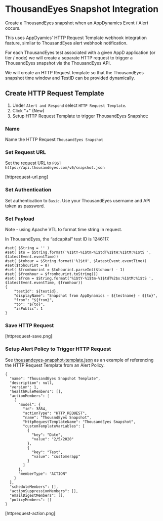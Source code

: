 # ThousandEyes Snapshot Integration
Create a ThousandEyes snapshot when an AppDynamics Event / Alert occurs.

This uses AppDyamics' HTTP Request Template webhook integration feature, similar to ThousandEyes alert webhook notification. 

For each ThousandEyes test associated with a given AppD application (or tier / node) we will create a separate HTTP request to trigger a ThousandEyes snapshot via the ThousandEyes API. 

We will create an HTTP Request template so that the ThousandEyes snapshot time window and TestID can be provided dynamically.

## Create HTTP Request Template
1. Under `Alert and Respond` select `HTTP Request Template`.
2. Click "+" (New)
3. Setup HTTP Request Template to trigger ThousandEyes Snapshot:

### Name
Name the HTTP Request `ThousandEyes Snapshot`

### Set Request URL

Set the request URL to `POST https://api.thousandeyes.com/v6/snapshot.json`

[httprequest-url.png]

### Set Authentication

Set authentication to `Basic`. Use your ThousandEyes username and API token as password.


### Set Payload

Note - using Apache VTL to format time string in request.

In ThousandEyes, the “adcapital” test ID is 1246117.

```
#set( $String = '' )
#set( $to = $String.format('%1$tY-%1$tm-%1$tdT%1$tH:%1$tM:%1$tS ', $latestEvent.eventTime))
#set( $tohour = $String.format('%1$tH', $latestEvent.eventTime))
#set($tohourint = 0)
#set( $fromhourint = $tohourint.parseInt($tohour) - 1)
#set( $fromhour = $fromhourint.toString())
#set( $from = $String.format('%1$tY-%1$tm-%1$tdT%2$s:%1$tM:%1$tS ', $latestEvent.eventTime, $fromhour))
{
    "testId": ${testid},
    "displayName": "Snapshot from AppDynamics - ${testname} - ${to}",
    "from": "${from}",
    "to": "${to}",
    "isPublic": 1
}
```

### Save HTTP Request
[httprequest-save.png]


### Setup Alert Policy to Trigger HTTP Request
See [thousandeyes-snapshot-template.json](thousandeyes-snapshot-template.json) as an example of referencing the HTTP Request Template from an Alert Policy.

```
{
  "name": "ThousandEyes Snapshot Template",
  "description": null,
  "version": 1,
  "healthRuleMembers": [],
  "actionMembers": [
    {
      "model": {
        "id": 3884,
        "actionType": "HTTP_REQUEST",
        "name": "ThousndEyes Snapshot",
        "httpRequestTemplateName": "ThousandEyes Snapshot",
        "customTemplateVariables": [
          {
            "key": "Date",
            "value": "2/5/2020"
          },
          {
            "key": "Test",
            "value": "customerapp"
          }
        ]
      },
      "memberType": "ACTION"
    }
  ],
  "scheduleMembers": [],
  "actionSuppressionMembers": [],
  "emailDigestMembers": [],
  "policyMembers": []
}
```

[httprequest-action.png]


